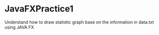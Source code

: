 # JavaFXPractice1

Understand how to draw statistic graph base on the information in data.txt using JAVA FX 
